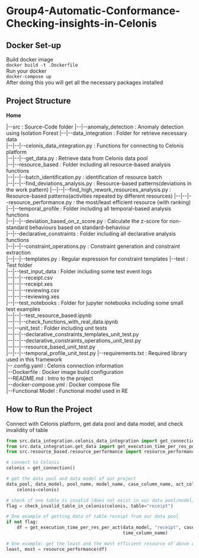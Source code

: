 # Group4-Automatic-Conformance-Checking-insights-in-Celonis
## Docker Set-up
Build docker image  
`docker build -t .Dockerfile`   
Run your docker  
`docker-compose up`  
After doing this you will get all the necessary packages installed

## Project Structure
**Home**

|--src                                  : Source-Code folder 
|--|--anomaly_detection                 : Anomaly detection using Isolation Forest
|--|--data_integration                  : Folder for retrieve necessary data   
|--|--|--celonis_data_integration.py    : Functions for connecting to Celonis platform  
|--|--|--get_data.py                    : Retrieve data from Celonis data pool  
|--|--resource_based                    : Folder including all resource-based analysis functions  
|--|--|--batch_identification.py        : identification of resource batch  
|--|--|--find_deviations_analysis.py    : Resource-based patterns(deviations in the work pattern)
|--|--|--find_high_rework_resources_analysis.py    :  Resource-based patterns(activities repeated by different resources)
|--|--|--resource_performance.py        : the most/least efficient resource (with ranking)  
|--|--temporal_profile                  : Folder including all temporal-based analysis functions   
|--|--|--deviation_based_on_z_score.py : Calculate the z-score for non-standard behaviours based on standard-behaviour  
|--|--declarative_constraints           : Folder including all declarative analysis functions  
|--|--|--constraint_operations.py       : Constraint generation and constraint extraction  
|--|--|--templates.py                   : Regular expression for constraint templates
|--test                                 : Test folder  
|--|--test_input_data                   : Folder including some test event logs  
|--|--|--receipt.csv  
|--|--|--receipt.xes  
|--|--|--reviewing.csv  
|--|--|--reviewing.xes  
|--|--test_notebooks                    : Folder for jupyter notebooks including some small test examples  
|--|--|--test_resource_based.ipynb  
|--|--|--check_functions_with_real_data.ipynb  
|--|--unit_test                         : Folder including unit tests  
|--|--|--declarative_constraints_templates_unit_test.py  
|--|--|--declarative_constraints_operations_unit_test.py  
|--|--|--resource_based_unit_test.py  
|--|--|--temporal_profile_unit_test.py
|--requirements.txt                     : Required library used in this framework  
|--.config.yaml                         : Celonis connection information  
|--Dockerfile                           : Docker image build configuration  
|--README.md                            : Intro to the project  
|--docker-compose.yml                   : Docker compose file  
|--Functional Model                     : Functional model used in RE

## How to Run the Project

Connect with Celonis platform, get data pool and data model, and check invalidity of table

```python
from src.data_integration.celonis_data_integration import get_connection, get_celonis_info, check_invalid_table_in_celonis
from src.data_integration.get_data import get_execution_time_per_res_per_act
from src.resource_based.resource_performance import resource_performance

# connect to Celonis
celonis = get_connection()

# get the data pool and data model of our project
data_pool, data_model, pool_name, model_name, case_column_name, act_column_name, time_column_name, res_column_name = get_celonis_info(
    celonis=celonis)

# check if one table is invalid (does not exist in our data pool/model)
flag = check_invalid_table_in_celonis(celonis, table="receipt")

# One example of getting data of table receipt from our data pool
if not flag:
    df = get_execution_time_per_res_per_act(data_model, "receipt", case_column_name, act_column_name, res_column_name,
                                            time_column_name)

# One example: get the least and the most efficient resource of above data
least, most = resource_performance(df)

```
